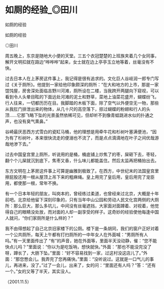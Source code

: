 # 如厕的经验_◎田川

如厕的经验

如厕的经验

◎田川

周五晚上，东京是随地大小便的天堂。三五个衣冠楚楚的上班族夹着几个女同事，解开文明扣就在路边“哗哗哗”起来，女士就在边上亭亭玉立地等着，丝毫没有不快。

过去日本人在上茅房这件事上，我记得是很有追求的。文化巨人谷岐润一郎专门写过《关于厕所》。他提到一家给他印象颇深的厕所：“在大和地方的上市，那是一家馄饨屋，房舍深处面临吉野川河滩，厕所设在二楼，当我跨开两腿向下窥视，可以看到令人头晕目眩的下面远处河滩的泥土和野草，菜地上油菜花盛开，蝴蝶纷飞，行人往来，一切都历历在目。我脚踏的木板下面，除了空气以外便空无一物，那些从我肛门排泄出来的物体，从几十尺的高空落下，掠过蝴蝶的粉翅和行人的头顶……它那飞略下坠的光景虽然依稀可见，但却听不到像青蛙跳进水似的扑通之声，也没有臭气熏鼻。”

谷崎最厌恶西方式雪白的瓷缸马桶，他的理想是用牵牛花和杉树叶塞满便池，“因为有了杉树叶，本来很快流走的便溺也不流了，而是点点滴滴地在叶子之间优哉游哉地渗下去。”

过去中国皇宫里上厕所，听说用的是桶，桶底铺上炒焦了的枣，屎砸下去，枣轻，翻个个儿屎就沉到底下，焦枣又香，什么味儿都能盖住。然后太监再把桶抬出去。

东方文明在上茅房这件事上可算是幽雅到极致了。在西方，中世纪末的法国皇宫里擦屁股还用一根从屋顶上吊下来的粗麻绳。皇上用完了皇后用，皇后用完了宠臣用，都使那一根，常年不换。

有一个日本年轻的朋友，叫岗本的，曾经练过柔道，也曾经来过北京，大概是十年前吧。北京给他留下深刻印象的，只有当年中山公园和劳动人民文化宫两侧的大厕所：那么巨大，那么多坑儿，中间没有丝毫遮挡，大家面对面蹲着、对视着，他觉得自己的眼睛没处放，而对面的人却一副享受的样子。这奇妙的经验使他每逢中国人就问，“你们家厕所是什么样的？”

我不由得想起了自己北京旧家楼下的公厕。楼下是一条胡同，我们的窗户正好对着一个公共厕所，每天上午都有打扫厕所的一中年女人在外面喊：“男厕所有人吗。”有一天里面传出了 “有”的声音，她在外面等，里面半天没动静，催：“您不能快点儿吗？”里面说：“你以为是吃饭呐，想快就快。”外面：“那也不能没完没了呀，蹲长了，大肠下坠。”里面：“好不容易找到一家，过这村没这店儿了。”外面：“那您憋会儿。我弄完了您再痛快。”里面：“没听说过。这就是一口气儿的事儿，再进来，没了。”过了一会儿，出来了，女的问：“里面还有人吗？”答：“还有一个。”女的又等了半天，其实没人。

（2001.11.5）